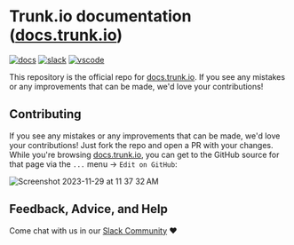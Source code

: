 # Trunk.io documentation ([docs.trunk.io][docs])

[![docs](https://img.shields.io/badge/-docs-darkgreen?logo=readthedocs&logoColor=ffffff)][docs]
[![slack](https://img.shields.io/badge/-slack-611f69?logo=slack)][slack]
[![vscode](https://img.shields.io/visual-studio-marketplace/i/trunk.io?color=0078d7&label=vscode&logo=visualstudiocode)][vscode]

This repository is the official repo for [docs.trunk.io][docs]. If you see any mistakes or any improvements that can be made, we'd love your contributions!

## Contributing

If you see any mistakes or any improvements that can be made, we'd love your contributions! Just fork the repo and open a PR with your changes. While you're browsing [docs.trunk.io][docs], you can get to the GitHub source for that page via the `...` menu → `Edit on GitHub`:

![Screenshot 2023-11-29 at 11 37 32 AM](https://github.com/trunk-io/docs/assets/3904462/ce706890-84c3-44c7-9e5f-9bc85aaca99f)

## Feedback, Advice, and Help

Come chat with us in our [Slack Community][slack] ❤️

[slack]: https://slack.trunk.io
[docs]: https://docs.trunk.io
[vscode]: https://marketplace.visualstudio.com/items?itemName=Trunk.io
